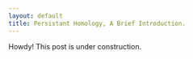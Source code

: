 ```yaml
---
layout: default
title: Persistant Homology, A Brief Introduction.
---
```


<div class="message">
  Howdy! This post is under construction.
</div>







<!-- Global site tag (gtag.js) - Google Analytics -->
<script async src="https://www.googletagmanager.com/gtag/js?id=UA-139930508-1"></script>
<script>
  window.dataLayer = window.dataLayer || [];
  function gtag(){dataLayer.push(arguments);}
  gtag('js', new Date());

  gtag('config', 'UA-139930508-1');
</script>
